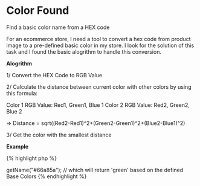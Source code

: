 # Color Found
Find a basic color name from a HEX code

For an ecommerce store, I need a tool to convert a hex code from product image to a pre-defined basic color in my store. I look for the solution of this task and I found the basic alogrithm to handle this conversion.

**Alogrithm**

1/ Convert the HEX Code to RGB Value

2/ Calculate the distance between current color with other colors by using this formula:

Color 1 RGB Value: Red1, Green1, Blue 1
Color 2 RGB Value: Red2, Green2, Blue 2

=> Distance = sqrt((Red2-Red1)^2+(Green2-Green1)^2+(Blue2-Blue1)^2)

3/ Get the color with the smallest distance

**Example**

{% highlight php %}
<?php

require_once('ColorFound.php');

$colorFound = new ColorFound;
echo $colorFound->getName("#66a85a"); // which will return 'green' based on the defined Base Colors

{% endhighlight %}
